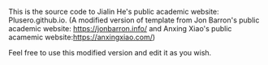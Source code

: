 This is the source code to Jialin He's public academic website: Plusero.github.io. (A modified version of template from Jon Barron's public academic website: https://jonbarron.info/ and Anxing Xiao's public acamemic website:https://anxingxiao.com/)

Feel free to use this modified version and edit it as you wish.
